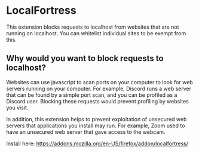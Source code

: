 # LocalFortress

This extension blocks requests to localhost from websites that are not running on localhost. You can whitelist individual sites to be exempt from this.
## Why would you want to block requests to localhost?
Websites can use javascript to scan ports on your computer to look for web servers running on your computer. For example, Discord runs a web server that can be found by a simple port scan, and you can be profiled as a Discord user. Blocking these requests would prevent profiling by websites you visit.

In addition, this extension helps to prevent exploitation of unsecured web servers that applications you install may run. For example, Zoom used to have an unsecured web server that gave access to the webcam.

Install here: https://addons.mozilla.org/en-US/firefox/addon/localfortress/